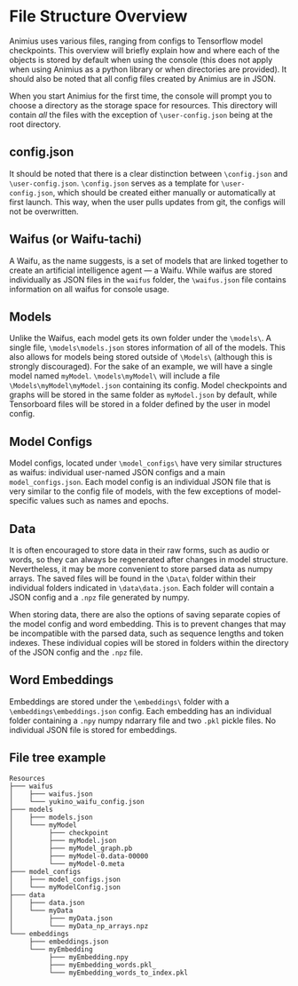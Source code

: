 # File Structure Overview

Animius uses various files, ranging from configs to Tensorflow model checkpoints. This overview will briefly explain how and where each of the objects is stored by default when using the console (this does not apply when using Animius as a python library or when directories are provided). It should also be noted that all config files created by Animius are in JSON.

When you start Animius for the first time, the console will prompt you to choose a directory as the storage space for resources. This directory will contain *all* the files with the exception of `\user-config.json` being at the root directory.

## config.json

It should be noted that there is a clear distinction between `\config.json` and `\user-config.json`. `\config.json` serves as a template for `\user-config.json`, which should be created either manually or automatically at first launch. This way, when the user pulls updates from git, the configs will not be overwritten.

## Waifus (or Waifu-tachi)

A Waifu, as the name suggests, is a set of models that are linked together to create an artificial intelligence agent — a Waifu. While waifus are stored individually as JSON files in the `waifus` folder, the `\waifus.json` file contains information on all waifus for console usage.

## Models

Unlike the Waifus, each model gets its own folder under the `\models\`. A single file, `\models\models.json` stores information of all of the models. This also allows for models being stored outside of `\Models\` (although this is strongly discouraged). For the sake of an example, we will have a single model named `myModel`. `\models\myModel\` will include a file `\Models\myModel\myModel.json` containing its config. Model checkpoints and graphs will be stored in the same folder as `myModel.json` by default, while Tensorboard files will be stored in a folder defined by the user in model config.

## Model Configs

Model configs, located under `\model_configs\` have very similar structures as waifus: individual user-named JSON configs and a main `model_configs.json`. Each model config is an individual JSON file that is very similar to the config file of models, with the few exceptions of model-specific values such as names and epochs.

## Data

It is often encouraged to store data in their raw forms, such as audio or words, so they can always be regenerated after changes in model structure. Nevertheless, it may be more convenient to store parsed data as numpy arrays. The saved files will be found in the `\Data\` folder within their individual folders indicated in `\data\data.json`. Each folder will contain a JSON config and a `.npz` file generated by numpy.

When storing data, there are also the options of saving separate copies of the model config and word embedding. This is to prevent changes that may be incompatible with the parsed data, such as sequence lengths and token indexes. These individual copies will be stored in folders within the directory of the JSON config and the `.npz` file.

## Word Embeddings

Embeddings are stored under the `\embeddings\` folder with a `\embeddings\embeddings.json` config. Each embedding has an individual folder containing a `.npy` numpy ndarrary file and two `.pkl` pickle files. No individual JSON file is stored for embeddings. 

## File tree example
```
Resources
├─── waifus
│    ├─── waifus.json
│    └─── yukino_waifu_config.json
├─── models
│    ├─── models.json
│    └─── myModel
│         ├─── checkpoint
│         ├─── myModel.json
│         ├─── myModel_graph.pb
│         ├─── myModel-0.data-00000
│         └─── myModel-0.meta
├─── model_configs
│    ├─── model_configs.json
│    └─── myModelConfig.json
├─── data
│    ├─── data.json
│    └─── myData
│         ├─── myData.json
│         └─── myData_np_arrays.npz
└─── embeddings
     ├─── embeddings.json
     └─── myEmbedding
          ├─── myEmbedding.npy
          ├─── myEmbedding_words.pkl_
          └─── myEmbedding_words_to_index.pkl
```